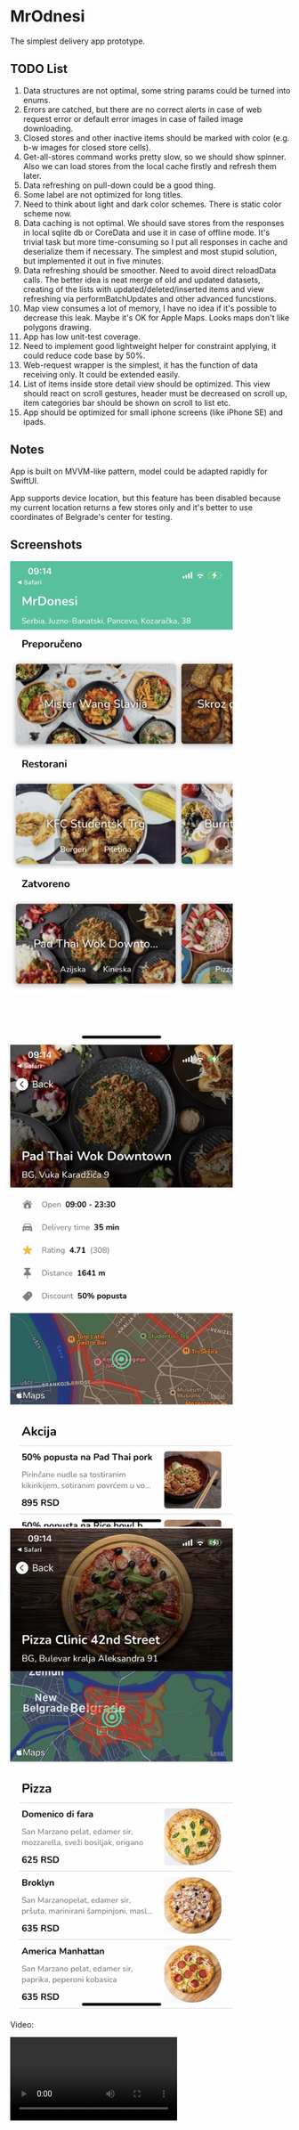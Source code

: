# MrOdnesi
The simplest delivery app prototype.

## TODO List

1. Data structures are not optimal, some string params could be turned into enums.
2. Errors are catched, but there are no correct alerts in case of web request error or default error images in case of failed image downloading.
3. Closed stores and other inactive items should be marked with color (e.g. b-w images for closed store cells).
4. Get-all-stores command works pretty slow, so we should show spinner. Also we can load stores from the local cache firstly and refresh them later.
5. Data refreshing on pull-down could be a good thing.
6. Some label are not optimized for long titles.
7. Need to think about light and dark color schemes. There is static color scheme now.
8. Data caching is not optimal. We should save stores from the responses in local sqlite db or CoreData and use it in case of offline mode. It's trivial task but more time-consuming so I put all responses in cache and deserialize them if necessary. The simplest and most stupid solution, but implemented it out in five minutes.
9. Data refreshing should be smoother. Need to avoid direct reloadData calls. The better idea is neat merge of old and updated datasets, creating of the lists with updated/deleted/inserted items and view refreshing via performBatchUpdates and other advanced funcstions.
10. Map view consumes a lot of memory, I have no idea if it's possible to decrease this leak. Maybe it's OK for Apple Maps. Looks maps don't like polygons drawing.
11. App has low unit-test coverage.
12. Need to implement good lightweight helper for constraint applying, it could reduce code base by 50%.
13. Web-request wrapper is the simplest, it has the function of data receiving only. It could be extended easily.
14. List of items inside store detail view should be optimized. This view should react on scroll gestures, header must be decreased on scroll up, item categories bar should be shown on scroll to list etc.
15. App should be optimized for small iphone screens (like iPhone SE) and ipads.

## Notes

App is built on MVVM-like pattern, model could be adapted rapidly for SwiftUI.

App supports device location, but this feature has been disabled because my current location returns a few stores only and it's better to use coordinates of Belgrade's center for testing.

## Screenshots

<img src="https://raw.githubusercontent.com/maxim-subbotin/MrOdnesi/master/Demo/screen_home.jpg" width="400">
<img src="https://raw.githubusercontent.com/maxim-subbotin/MrOdnesi/master/Demo/screen_details.jpg" width="400">
<img src="https://raw.githubusercontent.com/maxim-subbotin/MrOdnesi/master/Demo/screen_info.jpg" width="400">

Video:

![Demo video](https://raw.githubusercontent.com/maxim-subbotin/MrOdnesi/master/Demo/demo.mp4)
